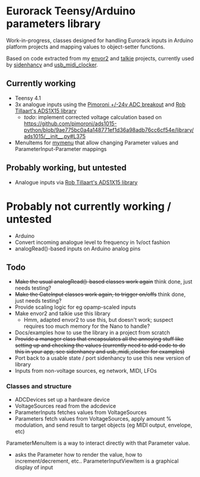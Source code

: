 # Eurorack Teensy/Arduino parameters library

Work-in-progress, classes designed for handling Eurorack inputs in Arduino platform projects and mapping values to object-setter functions.

Based on code extracted from my [envor2](https://github.com/doctea/envor2) and [talkie](https://github.com/doctea/talkie) projects, currently used by [sidenhancy](https://github.com/doctea/sidenhancy) and [usb_midi_clocker](https://github.com/doctea/usb_midi_clocker).

## Currently working
- Teensy 4.1
- 3x analogue inputs using the [Pimoroni +/-24v ADC breakout](https://coolcomponents.co.uk/products/ads1015-24v-adc-breakout) and [Rob Tillaart's ADS1X15 library](https://github.com/RobTillaart/ADS1X15)
  - *todo*: implement corrected voltage calculation based on https://github.com/pimoroni/ads1015-python/blob/9ae775bc0a4a148771ef1d36a98adb76cc6cf54e/library/ads1015/__init__.py#L375
- MenuItems for [mymenu](https://github.com/doctea/mymenu) that allow changing Parameter values and ParameterInput-Parameter mappings

## Probably working, but untested
- Analogue inputs via [Rob Tillaart's ADS1X15 library](https://github.com/RobTillaart/ADS1X15)

# Probably not currently working / untested
- Arduino
- Convert incoming analogue level to frequency in 1v/oct fashion
- analogRead()-based inputs on Arduino analog pins

## Todo
- ~~Make the usual analogRead()-based classes work again~~ think done, just needs testing?
- ~~Make the GateInput classes work again, to trigger on/offs~~ think done, just needs testing?
- Provide scaling logic for eg opamp-scaled inputs
- Make envor2 and talkie use this library
  - Hmm, adapted envor2 to use this, but doesn't work; suspect requires too much memory for the Nano to handle?
- Docs/examples how to use the library in a project from scratch
- ~~Provide a manager class that encapsulates all the annoying stuff like setting up and checking the values (currently need to add code to do this in your app, see sidenhancy and usb_midi_clocker for examples)~~
- Port back to a usable state / port sidenhancy to use this new version of library
- Inputs from non-voltage sources, eg network, MIDI, LFOs

### Classes and structure

- ADCDevices set up a hardware device
- VoltageSources read from the adcdevice
- ParameterInputs fetches values from VoltageSources
- Parameters fetch values from VoltageSources, apply amount % modulation, and send result to target objects (eg MIDI output, envelope, etc)

ParameterMenuItem is a way to interact directly with that Parameter value.
 - asks the Parameter how to render the value, how to increment/decrement, etc..
ParameterInputViewItem is a graphical display of input
 
